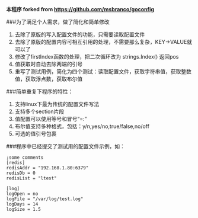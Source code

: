 **本程序 forked from https://github.com/msbranco/goconfig**

###为了满足个人需求，做了简化和简单修改

1. 去除了原版的写入配置文件的功能，只需要读取配置文件
2. 去除了原版的配置内容可相互引用的处理，不需要那么复杂，KEY->VALUE就可以了
3. 修改了firstIndex函数的处理，把二次循环改为 strings.Index() 返回pos
4. 值获取时自动去除两端的引号
5. 重写了测试用例，简化为四个测试：读取配置文件，获取字符串值，获取整数值，获取浮点数，获取布尔值

###简单重复下程序的特性：

1. 支持linux下最为传统的配置文件写法
2. 支持多个section片段
3. 值配置可以使用等号和冒号“=:”
4. 布尔值支持多种格式，包括：y/n,yes/no,true/false,no/off
5. 可选的值引号包裹

###程序中已经提交了测试用的配置文件示例，如：

    ;some comments
    [redis]
    redisAddr = "192.168.1.80:6379"
    redisDb = 0
    redisList = "ltest"
    
    [log]
    logOpen = no
    logFile = "/var/log/test.log"
    logDays = 14
    logSize = 1.5
